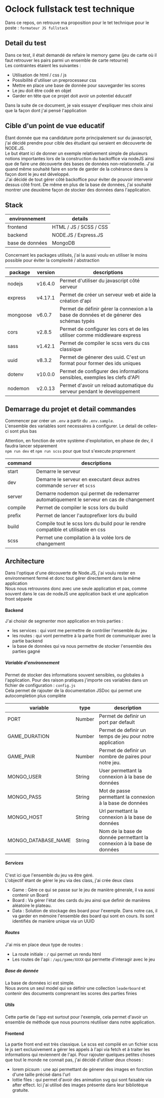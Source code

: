 # Oclock fullstack test technique

Dans ce repos, on retrouve ma proposition pour le tet technique pour le poste : `formateur JS fullstack`

## Detail du test

Dans ce test, il était demandé de refaire le memory game (jeu de carte où il faut retrouver les pairs parmi un ensemble de carte retourné)  
Les contraintes étaient les suivantes :

- Utilisation de html / css / js
- Possibilité d'utiliser un preprocesseur css
- Mettre en place une base de donnée pour sauvegarder les scores
- Le jeu doit être codé en objet
- Garder en tête que ce projet doit avoir un potentiel éducatif

Dans la suite de ce document, je vais essayer d'expliquer mes choix ainsi que la façon dont j'ai pensé l'application

## Cible d'un point de vue educatif

Étant donnée que ma candidature porte principalement sur du javascript, j'ai décidé prendre pour cible des étudiant qui seraient en découverte de NODE.JS.  
Le but étant ici de donner un exemple relativement simple de plusieurs notions importantes lors de la construction du backoffice via nodeJS ainsi que de faire une découverte des bases de données non-relationnelle.
J'ai quand même souhaité faire en sorte de garder de la cohérance dans la façon dont le jeu est développé.  
J'ai décidé de tout gérer côté backoffice pour éviter de pouvoir intervenir dessus côté front.
De même en plus de la base de données, j'ai souhaité montrer une deuxième façon de stocker des données dans l'application.

## Stack

| environnement   | details                |
| --------------- | ---------------------- |
| frontend        | HTML / JS / SCSS / CSS |
| backend         | NODE.JS / Express.JS   |
| base de données | MongoDB                |

Concernant les packages utilisés, j'ai la aussi voulu en utiliser le moins possible pour éviter la complexité / abstraction

| package  | version | descriptions                                                                              |
| -------- | ------- | ----------------------------------------------------------------------------------------- |
| nodejs   | v16.4.0 | Permet d'utiliser du javascript côté serveur                                              |
| express  | v4.17.1 | Permet de créer un serveur web et aide la création d'api                                  |
| mongoose | v6.0.7  | Permet de définir gérer la connexion a la base de données et de génerer des schémas typés |
| cors     | v2.8.5  | Permet de configurer les cors et de les utiliser comme middleware express                 |
| sass     | v1.42.1 | Permet de compiler le scss vers du css classique                                          |
| uuid     | v8.3.2  | Permet de génerer des uuid. C'est un format pour former des ids uniques                   |
| dotenv   | v10.0.0 | Permet de configurer des informations sensibles, exemples les clefs d'API                 |
| nodemon  | v2.0.13 | Permet d'avoir un reload automatique du serveur pendant le developpement                  |

## Demarrage du projet et detail commandes

Commencer par créer un `.env` a partir du `.env.sample`.  
L'ensemble des variables sont necessaires à configurer. Le detail de celles-ci sont plus bas

Attention, en fonction de votre système d'exploitation, en phase de dev, il faudra lancer séparement  
`npm run dev` et `npm run scss` pour que tout s'execute proprement

| command | descriptions                                                                             |
| ------- | ---------------------------------------------------------------------------------------- |
| start   | Demarre le serveur                                                                       |
| dev     | Demarre le serveur en executant deux autres commande `server` et `scss`                  |
| server  | Demarre nodemon qui permet de redemarrer automatiquement le serveur en cas de changement |
| compile | Permet de compiler le scss lors du build                                                 |
| prefix  | Permet de lancer l'autoprefixer lors du build                                            |
| build   | Compile tout le scss lors du build pour le rendre compatible et utilisable en css        |
| scss    | Permet une compilation à la volée lors de changement                                     |

## Architecture

Dans l'optique d'une découverte de Node.JS, j'ai voulu rester en environnement fermé et donc tout gérer directement dans la même application  
Nous nous retrouvons donc avec une seule application et pas, comme souvent dans le cas de nodeJS une application back et une application front séparée

#### Backend

J'ai choisir de segmenter mon application en trois parties :

- les services : qui vont me permettre de contrôler l'ensemble du jeu
- les routes : qui vont permettre à la partie front de communiquer avec la partie backend
- la base de données qui va nous permettre de stocker l'ensemble des parties gagné

##### Variable d'environnement

Permet de stocker des informations souvent sensibles, ou globales à l'application.
Pour des raison pratiques j'importe ces variables dans un fichier de configuration : `config.js`  
Cela permet de rajouter de la documentation JSDoc qui permet une autocompletion plus complète

| variable            | type   | description                                                           |
| ------------------- | ------ | --------------------------------------------------------------------- |
| PORT                | Number | Permet de definir un port par default                                 |
| GAME_DURATION       | Number | Permet de definir un temps de jeu pour notre application              |
| GAME_PAIR           | Number | Permet de definir un nombre de paires pour notre jeu.                 |
| MONGO_USER          | String | User permettant la connexion à la base de données                     |
| MONGO_PASS          | String | Mot de passe permettant la connexion à la base de données             |
| MONGO_HOST          | String | Url permettant la connexion à la base de données                      |
| MONGO_DATABASE_NAME | String | Nom de la base de donnée permettant la connexion à la base de données |

##### Services

C'est ici que l'ensemble du jeu va être géré.  
L'objectif étant de gérer le jeu via des class, j'ai crée deux class

- Game : Gère ce qui se passe sur le jeu de manière génerale, il va aussi contenir un Board
- Board : Va gérer l'état des cards du jeu ainsi que definir de manières aléatoire le plateau.
- Data : Solution de stockage des board pour l'exemple. Dans notre cas, il va garder en mémoire l'ensemble des board qui sont en cours. Ils sont identifiés de manière unique via un UUID

##### Routes

J'ai mis en place deux type de routes :

- La route initiale : `/` qui permet un rendu html
- Les routes de l'api : `/api/game/XXXX` qui permette d'interagir avec le jeu

##### Base de donnée

La base de données ici est simple.  
Nous avons un seul model qui va définir une collection `leaderboard` et contenir des documents comprenant les scores des parties finies

##### Utils

Cette partie de l'app est surtout pour l'exemple, cela permet d'avoir un ensemble de méthode que nous pourrons réutiliser dans notre application.

#### Frontend

La partie front end est très classique.
Le scss est compilé en un fichier scss
le js sert exclusivement a gérer les appels à l'api via fetch et à traiter les informations qui reviennent de l'api.
Pour rajouter quelques petites choses que tout le monde ne connait pas, j'ai décidé d'utiliser deux choses :

- lorem picsum : une api permettant de génerer des images en fonction d'une taille précisé dans l'url
- lottie files : qui permet d'avoir des animation svg qui sont faisable via after effect. Ici j'ai utilisé des images présente dans leur bibliotèque gratuite.
